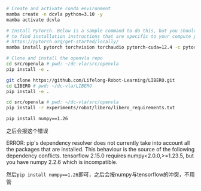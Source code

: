 ```bash
# Create and activate conda environment
mamba create -n dcvla python=3.10 -y
mamba activate dcvla

# Install PyTorch. Below is a sample command to do this, but you should check the following link
# to find installation instructions that are specific to your compute platform:
# https://pytorch.org/get-started/locally/
mamba install pytorch torchvision torchaudio pytorch-cuda=12.4 -c pytorch -c nvidia -y  # UPDATE ME!

# Clone and install the openvla repo
cd src/openvla # pwd: ~/dc-vla/src/openvla
pip install -e .

git clone https://github.com/Lifelong-Robot-Learning/LIBERO.git
cd LIBERO # pwd: ~/dc-vla/LIBERO
pip install -e .

cd src/openvla # pwd: ~/dc-vla/src/openvla
pip install -r experiments/robot/libero/libero_requirements.txt

pip install numpy==1.26
```

之后会报这个错误

ERROR: pip's dependency resolver does not currently take into account all the packages that are installed. This behaviour is the source of the following dependency conflicts.
tensorflow 2.15.0 requires numpy<2.0.0,>=1.23.5, but you have numpy 2.2.6 which is incompatible.

然后`pip install numpy==1.26`即可，之后会报numpy与tensorflow的冲突，不用管